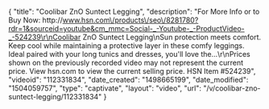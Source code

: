 {
    "title": "Coolibar ZnO Suntect Legging",
    "description": "For More Info or to Buy Now: http:\/\/www.hsn.com\/products\/seo\/8281780?rdr=1&sourceid=youtube&cm_mmc=Social-_-Youtube-_-ProductVideo-_-524239\r\nCoolibar ZnO Suntect Legging\nSun protection meets comfort. Keep cool while maintaining a protective layer in these comfy leggings. Ideal paired with your long tunics and dresses, you'll love the...\r\nPrices shown on the previously recorded video may not represent the current price.  View hsn.com to view the current selling price. HSN Item #524239",
    "videoid": "112331834",
    "date_created": "1498665199",
    "date_modified": "1504059757",
    "type": "captivate",
    "layout": "video",
    "url": "\/v\/coolibar-zno-suntect-legging\/112331834"
}